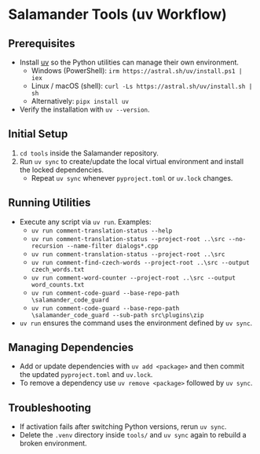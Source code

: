 # Salamander Tools (uv Workflow)

## Prerequisites
- Install [uv](https://docs.astral.sh/uv/) so the Python utilities can manage their own environment.
  - Windows (PowerShell): `irm https://astral.sh/uv/install.ps1 | iex`
  - Linux / macOS (shell): `curl -Ls https://astral.sh/uv/install.sh | sh`
  - Alternatively: `pipx install uv`
- Verify the installation with `uv --version`.

## Initial Setup
1. `cd tools` inside the Salamander repository.
2. Run `uv sync` to create/update the local virtual environment and install the locked dependencies.
   - Repeat `uv sync` whenever `pyproject.toml` or `uv.lock` changes.

## Running Utilities
- Execute any script via `uv run`. Examples:
  - `uv run comment-translation-status --help`
  - `uv run comment-translation-status --project-root ..\src --no-recursion --name-filter dialogs*.cpp`
  - `uv run comment-translation-status --project-root ..\src`
  - `uv run comment-find-czech-words --project-root ..\src --output czech_words.txt`
  - `uv run comment-word-counter --project-root ..\src --output word_counts.txt`
  - `uv run comment-code-guard --base-repo-path \salamander_code_guard`  
  - `uv run comment-code-guard --base-repo-path \salamander_code_guard --sub-path src\plugins\zip`  
- `uv run` ensures the command uses the environment defined by `uv sync`.

## Managing Dependencies
- Add or update dependencies with `uv add <package>` and then commit the updated `pyproject.toml` and `uv.lock`.
- To remove a dependency use `uv remove <package>` followed by `uv sync`.

## Troubleshooting
- If activation fails after switching Python versions, rerun `uv sync`.
- Delete the `.venv` directory inside `tools/` and `uv sync` again to rebuild a broken environment.
